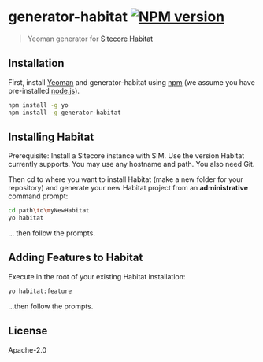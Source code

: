 # generator-habitat [![NPM version][npm-image]][npm-url]
> Yeoman generator for [Sitecore Habitat](https://github.com/Sitecore/Habitat)

## Installation

First, install [Yeoman](http://yeoman.io) and generator-habitat using [npm](https://www.npmjs.com/) (we assume you have pre-installed [node.js](https://nodejs.org/)).

```bash
npm install -g yo
npm install -g generator-habitat
```

## Installing Habitat

Prerequisite: Install a Sitecore instance with SIM. Use the version Habitat currently supports. You may use any hostname and path. You also need Git.

Then cd to where you want to install Habitat (make a new folder for your repository) and generate your new Habitat project from an **administrative** command prompt:

```bash
cd path\to\myNewHabitat
yo habitat
```
... then follow the prompts.

## Adding Features to Habitat

Execute in the root of your existing Habitat installation:

```bash
yo habitat:feature
```
...then follow the prompts.

## License

Apache-2.0


[npm-image]: https://badge.fury.io/js/generator-habitat.svg
[npm-url]: https://npmjs.org/package/generator-habitat